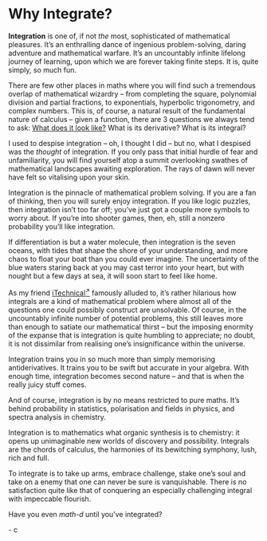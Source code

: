 # Why Integrate?
<!-- #SQUARK live! opin! dev!
| dest = guides/integrals/why
| capt = Integration is love, integration is life
| index = guides / integrals
-->

**Integration** is one of, if not *the* most, sophisticated of mathematical pleasures. It’s an enthralling dance of ingenious problem-solving, daring adventure and mathematical warfare. It’s an uncountably infinite lifelong journey of learning, upon which we are forever taking finite steps. It is, quite simply, so much fun.

There are few other places in maths where you will find such a tremendous overlap of mathematical wizardry – from completing the square, polynomial division and partial fractions, to exponentials, hyperbolic trigonometry, and complex numbers. This is, of course, a natural result of the fundamental nature of calculus – given a function, there are 3 questions we always tend to ask: [What does it look like?](../graph-drawing/why.md) What is its derivative? What is its integral?

I used to despise integration – oh, I thought I did – but no, what I despised was the *thought* of integration. If you only pass that initial hurdle of fear and unfamiliarity, you will find yourself atop a summit overlooking swathes of mathematical landscapes awaiting exploration. The rays of dawn will never have felt so vitalising upon your skin.

Integration is the pinnacle of mathematical problem solving. If you are a fan of thinking, then you will surely enjoy integration. If you like logic puzzles, then integration isn’t too far off; you’ve just got a couple more symbols to worry about. If you’re into shooter games, then, eh, still a nonzero probability you’ll like integration.

If differentiation is but a water molecule, then integration is the seven oceans, with tides that shape the shore of your understanding, and more chaos to float your boat than you could ever imagine. The uncertainty of the blue waters staring back at you may cast terror into your heart, but with nought but a few days at sea, it will soon start to feel like home.

As my friend [iTechnical<sup>↗</sup>](https://github.com/itechnicals) famously alluded to, it’s rather hilarious how integrals are a kind of mathematical problem where almost all of the questions one could possibly construct are unsolvable. Of course, in the uncountably infinite number of potential problems, this still leaves more than enough to satiate our mathematical thirst – but the imposing enormity of the expanse that is integration is quite humbling to appreciate; no doubt, it is not dissimilar from realising one’s insignificance within the universe.

Integration trains you in so much more than simply memorising antiderivatives. It trains you to be swift but accurate in your algebra. With enough time, integration becomes second nature – and that is when the really juicy stuff comes.

And of course, integration is by no means restricted to pure maths. It’s behind probability in statistics, polarisation and fields in physics, and spectra analysis in chemistry.

Integration is to mathematics what organic synthesis is to chemistry: it opens up unimaginable new worlds of discovery and possibility. Integrals are the chords of calculus, the harmonies of its bewitching symphony, lush, rich and full.

To integrate is to take up arms, embrace challenge, stake one’s soul and take on a enemy that one can never be sure is vanquishable. There is no satisfaction quite like that of conquering an especially challenging integral with impeccable flourish.

Have you even *math-d* until you’ve integrated?

\- c
